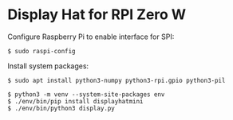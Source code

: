 # Display Hat for RPI Zero W

Configure Raspberry Pi to enable interface for SPI:

```console
$ sudo raspi-config
```

Install system packages:

```
$ sudo apt install python3-numpy python3-rpi.gpio python3-pil
```

```console
$ python3 -m venv --system-site-packages env
$ ./env/bin/pip install displayhatmini
$ ./env/bin/python3 display.py
```
